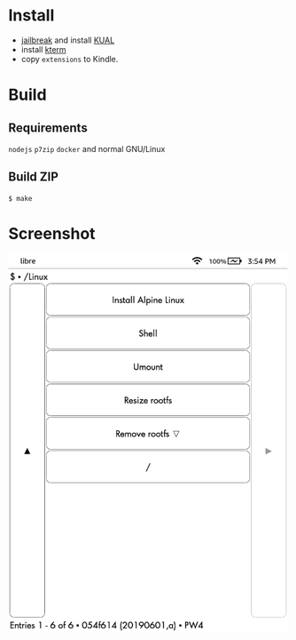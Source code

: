 # Install

* [jailbreak](https://www.mobileread.com/forums/forumdisplay.php?f=150) and install [KUAL](https://www.mobileread.com/forums/showthread.php?t=203326)
* install [kterm](https://github.com/bfabiszewski/kterm/releases)
* copy `extensions` to Kindle.

# Build

## Requirements

`nodejs` `p7zip` `docker` and normal GNU/Linux

## Build ZIP

```
$ make
```

# Screenshot

![screenshot 1](./screenshot/screenshot_2019_07_16T15_54_28+0800.png)

